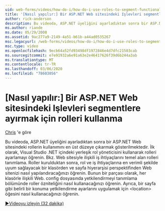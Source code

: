 ```yaml
---
uid: web-forms/videos/how-do-i/how-do-i-use-roles-to-segment-functionality-in-an-aspnet-web-site
title: '[Nasıl yapılır:] Bir ASP.NET Web sitesindeki Işlevleri segmentlere ayırmak için rolleri kullanma | Microsoft Docs'
author: rick-anderson
description: Bu videoda, ASP.NET üyeliğini ayarladıktan sonra bir ASP.NET Web sitesindeki rollerin kullanımını en üst düzeye çıkarmak gösterilmektedir. İlk olarak, rol ayarlamayı öğrenin...
ms.author: riande
ms.date: 05/29/2008
ms.assetid: 9ac277a9-2149-4a51-b61b-a44ad0535267
msc.legacyurl: /web-forms/videos/how-do-i/how-do-i-use-roles-to-segment-functionality-in-an-aspnet-web-site
msc.type: video
ms.openlocfilehash: 9ecb64a52fd93498df1972846e4d7dfc21503cab
ms.sourcegitcommit: e7e91932a6e91a63e2e46417626f39d6b244a3ab
ms.translationtype: MT
ms.contentlocale: tr-TR
ms.lasthandoff: 03/06/2020
ms.locfileid: "78603056"
---
```

# <a name="how-do-i-use-roles-to-segment-functionality-in-an-aspnet-web-site"></a>[Nasıl yapılır:] Bir ASP.NET Web sitesindeki Işlevleri segmentlere ayırmak için rolleri kullanma

[Chris](https://twitter.com/chrispels) 'e göre

Bu videoda, ASP.NET üyeliğini ayarladıktan sonra bir ASP.NET Web sitesindeki rollerin kullanımını en üst düzeye çıkarmak gösterilmektedir. İlk olarak, Visual Studio .NET içindeki yerleşik rol yöneticisini kullanarak rolleri ayarlamayı öğrenin. Bkz. Web sitesiyle ilişkili iş ihtiyaçlarını temel alan rolleri tanımlama. Roller kurulduktan sonra, rol ve iş ihtiyaçlarına en verimli şekilde uyum sağlayacak bir klasörden ve sayfa hiyerarşisi perspektifinden Web sitenizi nasıl yapılandıracağınızı öğrenin. Bunun bir parçası olarak, her klasörle ilişkili Web. config dosyasında yetkilendirmeyi tanımlama bölümünde roller özniteliğini nasıl kullanacağınızı öğrenin. Ayrıca, bir sayfa gibi belirli bir konuma yetkilendirme ayarlarını uygulamak için &lt;location&gt; öğesini nasıl kullanacağınızı öğrenin.

[&#9654;Videoyu izleyin (32 dakika)](https://channel9.msdn.com/Blogs/ASP-NET-Site-Videos/how-do-i-use-roles-to-segment-functionality-in-an-aspnet-web-site)
